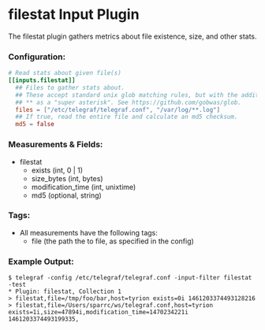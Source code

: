 # filestat Input Plugin

The filestat plugin gathers metrics about file existence, size, and other stats.

### Configuration:

```toml
# Read stats about given file(s)
[[inputs.filestat]]
  ## Files to gather stats about.
  ## These accept standard unix glob matching rules, but with the addition of
  ## ** as a "super asterisk". See https://github.com/gobwas/glob.
  files = ["/etc/telegraf/telegraf.conf", "/var/log/**.log"]
  ## If true, read the entire file and calculate an md5 checksum.
  md5 = false
```

### Measurements & Fields:

- filestat
    - exists (int, 0 | 1)
    - size_bytes (int, bytes)
    - modification_time (int, unixtime)
    - md5 (optional, string)

### Tags:

- All measurements have the following tags:
    - file (the path the to file, as specified in the config)

### Example Output:

```
$ telegraf -config /etc/telegraf/telegraf.conf -input-filter filestat -test
* Plugin: filestat, Collection 1
> filestat,file=/tmp/foo/bar,host=tyrion exists=0i 1461203374493128216
> filestat,file=/Users/sparrc/ws/telegraf.conf,host=tyrion exists=1i,size=47894i,modification_time=1470234221i 1461203374493199335,
```
